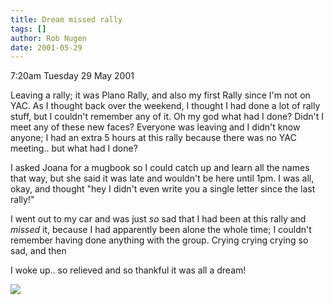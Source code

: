 ```yaml
---
title: Dream missed rally
tags: []
author: Rob Nugen
date: 2001-05-29
---
```


<p class=date>7:20am Tuesday 29 May 2001</p>

<p class=dream>Leaving a rally; it was Plano Rally,
and also my first Rally since I'm not on YAC.  As I
thought back over the weekend, I thought I had done a
lot of rally stuff, but I couldn't remember any of it.
 Oh my god what had I done?  Didn't I meet any of
these new faces?  Everyone was leaving and I didn't
know anyone; I had an extra 5 hours at this rally
because there was no YAC meeting.. but what had I
done?</p>

<p class=dream>I asked Joana for a mugbook so I could
catch up and learn all the names that way, but she
said it was late and wouldn't be here until 1pm.  I
was all, okay, and thought "hey I didn't even write
you a single letter since the last rally!"</p>

<p class=dream>I went out to my car and was just
<em>so</em> sad that I had been at this rally and
<em>missed</em> it, because I had apparently been
alone the whole time; I couldn't remember having done
anything with the group.  Crying crying crying so sad,
and then</p>

<p>I woke up.. so relieved and so thankful it was all
a dream!</p>

<p><img src="/images/rob/wL-ROB.gif"/></p>
